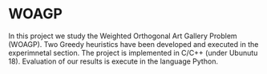 # WOAGP

In this project we study the Weighted Orthogonal Art Gallery Problem (WOAGP).
Two Greedy heuristics have been developed and executed in the 
experimnetal section. 
The project is implemented in C/C++ (under Ubunutu 18). 
Evaluation of our results is execute in the language Python.

